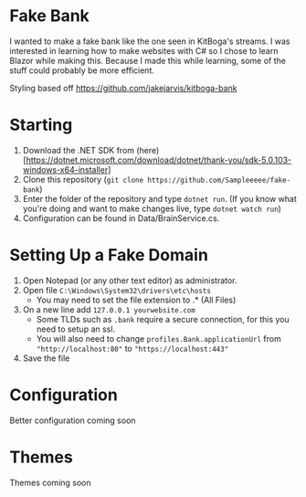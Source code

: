 # Fake Bank
I wanted to make a fake bank like the one seen in KitBoga's streams.
I was interested in learning how to make websites with C# so I chose to learn Blazor while making this.
Because I made this while learning, some of the stuff could probably be more efficient.

Styling based off https://github.com/jakejarvis/kitboga-bank

# Starting
1. Download the .NET SDK from (here)[https://dotnet.microsoft.com/download/dotnet/thank-you/sdk-5.0.103-windows-x64-installer]
2. Clone this repository (`git clone https://github.com/Sampleeeee/fake-bank`)
3. Enter the folder of the repository and type `dotnet run`. (If you know what you're doing and want to make changes live, type `dotnet watch run`)
4. Configuration can be found in Data/BrainService.cs.

# Setting Up a Fake Domain
1. Open Notepad (or any other text editor) as administrator.
2. Open file `C:\Windows\System32\drivers\etc\hosts`
    - You may need to set the file extension to .* (All Files)
3. On a new line add `127.0.0.1 yourwebsite.com`
    - Some TLDs such as `.bank` require a secure connection, for this you need to setup an ssl.
    - You will also need to change `profiles.Bank.applicationUrl` from `"http://localhost:80"` to `"https://localhost:443"`
4. Save the file

# Configuration
Better configuration coming soon

# Themes
Themes coming soon